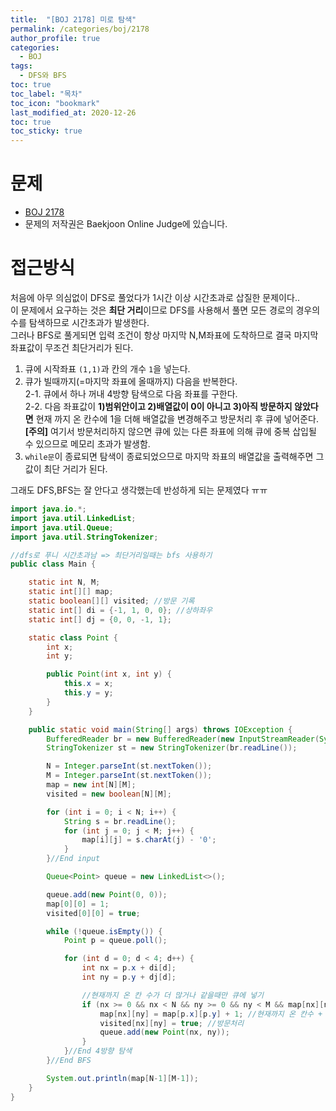 ```yaml
---
title:  "[BOJ 2178] 미로 탐색"
permalink: /categories/boj/2178
author_profile: true
categories:
  - BOJ
tags:
  - DFS와 BFS
toc: true
toc_label: "목차"
toc_icon: "bookmark"
last_modified_at: 2020-12-26
toc: true
toc_sticky: true
---
```


# 문제
* [BOJ 2178](https://www.acmicpc.net/problem/2178)
* 문제의 저작권은 Baekjoon Online Judge에 있습니다.  

# 접근방식
처음에 아무 의심없이 DFS로 풀었다가 1시간 이상 시간초과로 삽질한 문제이다..   
이 문제에서 요구하는 것은 <b>최단 거리</b>이므로 DFS를 사용해서 풀면 모든 경로의 경우의 수를 탐색하므로 시간초과가 발생한다.   
그러나 BFS로 풀게되면 입력 조건이 항상 마지막 N,M좌표에 도착하므로 결국 마지막 좌표값이 무조건 최단거리가 된다.   
1. 큐에 시작좌표 `(1,1)`과 칸의 개수 `1`을 넣는다.  
2. 큐가 빌때까지(=마지막 좌표에 올때까지) 다음을 반복한다.  
    2-1. 큐에서 하나 꺼내 4방향 탐색으로 다음 좌표를 구한다.   
    2-2. 다음 좌표값이 <b>1)범위안이고 2)배열값이 0이 아니고 3)아직 방문하지 않았다면</b> 현재 까지 온 칸수에 1을 더해 배열값을 변경해주고 방문처리 후 큐에 넣어준다.  
    <b>[주의]</b> 여기서 방문처리하지 않으면 큐에 있는 다른 좌표에 의해 큐에 중복 삽입될 수 있으므로 메모리 초과가 발생함.  
3. `while문`이 종료되면 탐색이 종료되었으므로 마지막 좌표의 배열값을 출력해주면 그 값이 최단 거리가 된다.  

그래도 DFS,BFS는 잘 안다고 생각했는데 반성하게 되는 문제였다 ㅠㅠ

```java
import java.io.*;
import java.util.LinkedList;
import java.util.Queue;
import java.util.StringTokenizer;

//dfs로 푸니 시간초과남 => 최단거리일때는 bfs 사용하기
public class Main {

    static int N, M;
    static int[][] map;
    static boolean[][] visited; //방문 기록
    static int[] di = {-1, 1, 0, 0}; //상하좌우
    static int[] dj = {0, 0, -1, 1};

    static class Point {
        int x;
        int y;

        public Point(int x, int y) {
            this.x = x;
            this.y = y;
        }
    }

    public static void main(String[] args) throws IOException {
        BufferedReader br = new BufferedReader(new InputStreamReader(System.in));
        StringTokenizer st = new StringTokenizer(br.readLine());

        N = Integer.parseInt(st.nextToken());
        M = Integer.parseInt(st.nextToken());
        map = new int[N][M];
        visited = new boolean[N][M];

        for (int i = 0; i < N; i++) {
            String s = br.readLine();
            for (int j = 0; j < M; j++) {
                map[i][j] = s.charAt(j) - '0';
            }
        }//End input

        Queue<Point> queue = new LinkedList<>();

        queue.add(new Point(0, 0));
        map[0][0] = 1;
        visited[0][0] = true;

        while (!queue.isEmpty()) {
            Point p = queue.poll();

            for (int d = 0; d < 4; d++) {
                int nx = p.x + di[d];
                int ny = p.y + dj[d];

                //현재까지 온 칸 수가 더 많거나 같을때만 큐에 넣기
                if (nx >= 0 && nx < N && ny >= 0 && ny < M && map[nx][ny] != 0 && !visited[nx][ny]) {
                    map[nx][ny] = map[p.x][p.y] + 1; //현재까지 온 칸수 + 1
                    visited[nx][ny] = true; //방문처리
                    queue.add(new Point(nx, ny));
                }
            }//End 4방향 탐색
        }//End BFS

        System.out.println(map[N-1][M-1]);
    }
}
```  
